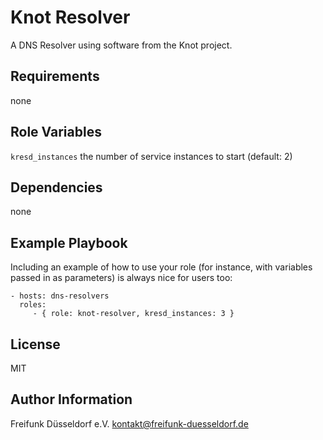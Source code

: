 Knot Resolver
=========

A DNS Resolver using software from the Knot project.

Requirements
------------

none

Role Variables
--------------

`kresd_instances` the number of service instances to start (default: 2)

Dependencies
------------

none

Example Playbook
----------------

Including an example of how to use your role (for instance, with variables passed in as parameters) is always nice for users too:

    - hosts: dns-resolvers
      roles:
         - { role: knot-resolver, kresd_instances: 3 }

License
-------

MIT

Author Information
------------------

Freifunk Düsseldorf e.V. <kontakt@freifunk-duesseldorf.de>
